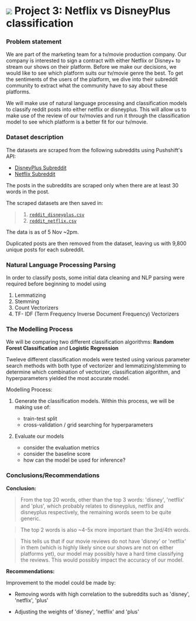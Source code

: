 # ![](https://ga-dash.s3.amazonaws.com/production/assets/logo-9f88ae6c9c3871690e33280fcf557f33.png) Project 3: Netflix vs DisneyPlus classification


### Problem statement

We are part of the marketing team for a tv/movie production company. Our company is interested to sign a contract with either Netflix or Disney+ to stream our shows on their platform. Before we make our decisions, we would like to see which platform suits our tv/movie genre the best. To get the sentiments of the users of the platform, we dive into their subreddit community to extract what the community have to say about these platforms. 

We will make use of natural language processing and classification models to classify reddit posts into either netflix or disneyplus. This will allow us to make use of the review of our tv/movies and run it through the classification model to see which platform is a better fit for our tv/movie. 

### Dataset description

The datasets are scraped from the following subreddits using Pushshift's API:

- [DisneyPlus Subreddit](https://www.reddit.com/r/DisneyPlus/)
- [Netflix Subreddit](https://www.reddit.com/r/netflix/)

The posts in the subreddits are scraped only when there are at least 30 words in the post.

The scraped datasets are then saved in: 

> 1. [`reddit_disneyplus.csv`](../dataset/reddit_disneyplus.csv)
> 2. [`reddit_netflix.csv`](../dataset/reddit_netflix.csv)

The data is as of 5 Nov ~2pm.

Duplicated posts are then removed from the dataset, leaving us with 9,800 unique posts for each subreddit. 

### Natural Language Processing Parsing

In order to classify posts, some initial data cleaning and NLP parsing were required before beginning to model using
1. Lemmatizing 
2. Stemming 
3. Count Vectorizers
4. TF- IDF (Term Frequency Inverse Document Frequency) Vectorizers

### The Modelling Process

We will be comparing two different classification algorithms: **Random Forest Classification** and **Logistic Regression**

Tweleve different classification models were tested using various parameter search methods with both type of vectorizer and lemmatizing/stemming to determine which combination of vectorizer, classification algorithm, and hyperparameters yielded the most accurate model.

Modelling Process: 

1. Generate the classification models. Within this process, we will be making use of:
    - train-test split
    - cross-validation / grid searching for hyperparameters


2. Evaluate our models
    - consider the evaluation metrics
    - consider the baseline score
    - how can the model be used for inference?

    
### Conclusions/Recommendations

**Conclusion:**

> From the top 20 words, other than the top 3 words: 'disney', 'netflix' and 'plus', which probably relates to disneyplus, netflix and disneyplus respectively, the remaining words seem to be quite generic.

> The top 2 words is also ~4-5x more important than the 3rd/4th words.

> This tells us that if our movie reviews do not have 'disney' or 'netflix' in them (which is highly likely since our shows are not on either platforms yet), our model may possibly have a hard time classifying the reviews. This would possibly impact the accuracy of our model.

**Recommendations:**

Improvement to the model could be made by:

- Removing words with high correlation to the subreddits such as 'disney', 'netflix', 'plus'

- Adjusting the weights of 'disney', 'netflix' and 'plus'
